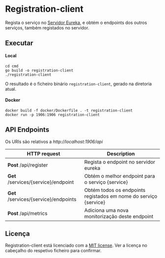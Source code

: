 # Registration-client

Regista o serviço no [Servidor Eureka](../registration-server), e obtém o endpoints dos outros serviços, também registados no servidor.

## Executar

#### Local

```shell script
cd cmd
go build -o registration-client
./registration-client
```
O resultado é o ficheiro binário `registration-client`, gerado na diretoria atual.

#### Docker

```shell script
docker build -f docker/Dockerfile . -t registration-client
docker run -p 1906:1906 registration-client
```

## API Endpoints

Os URIs são relativos a *http://localhost:1906/api*

HTTP request | Description
------------ | -------------
**Post** /api/register | Regista o endpoint no servidor eureka
**Get** /services/{service}/endpoint | Obtém o melhor endpoint para o serviço {service}
**Get** /services/{service}/endpoints | Obtém todos os endpoints registados em nome do serviço {service}
**Post** /api/metrics | Adiciona uma nova monitorização deste endpoint


## Licença

Registration-client está licenciado com a [MIT license](../LICENSE). Ver a licença no cabeçalho do respetivo ficheiro para confirmar.